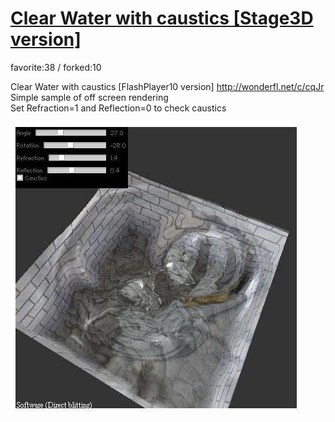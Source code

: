 # [Clear Water with caustics [Stage3D version]](http://wonderfl.net/c/ku5I)

favorite:38 / forked:10

Clear Water with caustics [FlashPlayer10 version] http://wonderfl.net/c/cqJr  
Simple sample of off screen rendering  
Set Refraction=1 and Reflection=0 to check caustics

![thumbnail](./thumbnail.jpg)